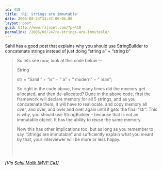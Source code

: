 ```yaml
---
id: 418
title: 'RE: Strings are immutable'
date: 2005-08-24T13:47:00-05:00
layout: post
guid: http://www.rajapet.com/?p=418
permalink: /2005/08/24/re-strings-are-immutable/
---
```

Sahil has a good post that explains why you should use StringBuilder to concatenate strings instead of just doing &#8220;string a&#8221; + &#8220;string b&#8221;

> 
> 
> <span>So lets see now, look at this code below &#8212;</span>
> 
> <span></p> 
> 
> <p>
>   String
> </p>
> 
> <p>
>   str = &#8220;Sahil &#8221; + &#8220;is&#8221; + &#8221; a&#8221; + &#8221; modern&#8221; + &#8221; man&#8221;;</span>
> </p>
> 
> <p>
>
> </p>
> 
> <p>
>   <span><span>So right in the code above, how many times did the memory get allocated, and then de-allocated? Dude in the above code, first the framework will declare memory for all 5 strings, and as you concatenate them, it will have to reallocate, and copy memory all over, and over, and over and over again until it gets the final &#8220;str&#8221;. This is why, you should use StringBuilder &#8211; because that is not an immutable object. It has the ability to reuse the same memory. </span></span>
> </p>
> 
> <p>
>
> </p>
> 
> <p>
>   <span><span>Now this has other implications too, but as long as you remember to say &#8220;Strings are immutable&#8221; and sufficiently explain what you meant by that, your interviewer will be more or less happy.</span></span>
> </p>
> 
> <p>
>
> </p>
> 
> <p>
>   <span><span></span></span><span> </span>
> </p>
> 
> <p>
>   <img loading="lazy" src="http://codebetter.com/aggbug.aspx?PostID=131114" width="1" height="1" />
> </p></blockquote> 
> 
> <p>
>   <i>[Via <a href="http://codebetter.com/blogs/sahil.malik/archive/2005/08/24/131114.aspx">Sahil Malik [MVP C#]</a>]</i>
> </p>